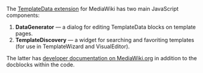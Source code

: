 The [TemplateData extension](https://www.mediawiki.org/wiki/Special:MyLanguage/Extension:TemplateData)
for MediaWiki has two main JavaScript components:

1. **DataGenerator** — a dialog for editing TemplateData blocks on template pages.
2. **TemplateDiscovery** — a widget for searching and favoriting templates (for use in TemplateWizard and VisualEditor).

The latter has [developer documentation on MediaWiki.org](https://www.mediawiki.org/wiki/Special:MyLanguage/Extension:TemplateData/Template_search_widget)
in addition to the docblocks within the code.
